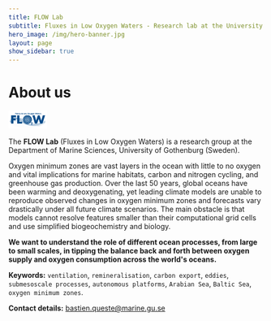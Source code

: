 ```yaml
---
title: FLOW Lab
subtitle: Fluxes in Low Oxygen Waters - Research lab at the University of Gothenburg
hero_image: /img/hero-banner.jpg
layout: page
show_sidebar: true
---
```




# About us

<img src="img/FLOWLab_full.png" alt="FLOW Lab" width="15%"/>

The **FLOW Lab** (Fluxes in Low Oxygen Waters) is a research group at the Department of Marine Sciences, University of Gothenburg (Sweden).

Oxygen minimum zones are vast layers in the ocean with little to no oxygen and vital implications for marine habitats, carbon and nitrogen cycling, and greenhouse gas production. Over the last 50 years, global oceans have been warming and deoxygenating, yet leading climate models are unable to reproduce observed changes in oxygen minimum zones and forecasts vary drastically under all future climate scenarios. The main obstacle is that models cannot resolve features smaller than their computational grid cells and use simplified biogeochemistry and biology. 

**We want to understand the role of different ocean processes, from large to small scales, in tipping the balance back and forth between oxygen supply and oxygen consumption across the world's oceans.**

**Keywords:** `ventilation`, `remineralisation`, `carbon export`, `eddies`, `submesoscale processes`, `autonomous platforms`, `Arabian Sea`, `Baltic Sea`, `oxygen minimum zones`.

**Contact details:** [bastien.queste@marine.gu.se](https://www.gu.se/om-universitetet/hitta-person/bastienqueste)
